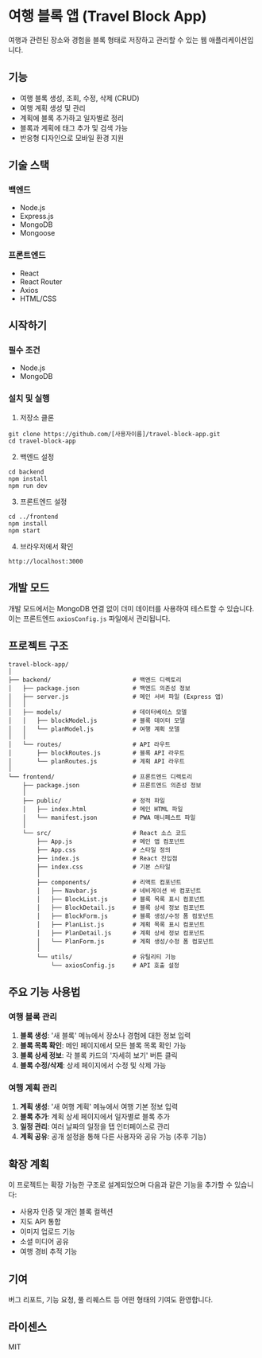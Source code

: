 # 여행 블록 앱 (Travel Block App)

여행과 관련된 장소와 경험을 블록 형태로 저장하고 관리할 수 있는 웹 애플리케이션입니다.

## 기능

- 여행 블록 생성, 조회, 수정, 삭제 (CRUD)
- 여행 계획 생성 및 관리
- 계획에 블록 추가하고 일자별로 정리
- 블록과 계획에 태그 추가 및 검색 가능
- 반응형 디자인으로 모바일 환경 지원

## 기술 스택

### 백엔드
- Node.js
- Express.js
- MongoDB
- Mongoose

### 프론트엔드
- React
- React Router
- Axios
- HTML/CSS

## 시작하기

### 필수 조건
- Node.js
- MongoDB

### 설치 및 실행

1. 저장소 클론
```
git clone https://github.com/[사용자이름]/travel-block-app.git
cd travel-block-app
```

2. 백엔드 설정
```
cd backend
npm install
npm run dev
```

3. 프론트엔드 설정
```
cd ../frontend
npm install
npm start
```

4. 브라우저에서 확인
```
http://localhost:3000
```

## 개발 모드

개발 모드에서는 MongoDB 연결 없이 더미 데이터를 사용하여 테스트할 수 있습니다. 이는 프론트엔드 `axiosConfig.js` 파일에서 관리됩니다.

## 프로젝트 구조

```
travel-block-app/
│
├── backend/                       # 백엔드 디렉토리
│   ├── package.json               # 백엔드 의존성 정보
│   ├── server.js                  # 메인 서버 파일 (Express 앱)
│   │
│   ├── models/                    # 데이터베이스 모델
│   │   ├── blockModel.js          # 블록 데이터 모델
│   │   └── planModel.js           # 여행 계획 모델
│   │
│   └── routes/                    # API 라우트
│       ├── blockRoutes.js         # 블록 API 라우트
│       └── planRoutes.js          # 계획 API 라우트
│
└── frontend/                      # 프론트엔드 디렉토리
    ├── package.json               # 프론트엔드 의존성 정보
    │
    ├── public/                    # 정적 파일
    │   ├── index.html             # 메인 HTML 파일
    │   └── manifest.json          # PWA 매니페스트 파일
    │
    └── src/                       # React 소스 코드
        ├── App.js                 # 메인 앱 컴포넌트
        ├── App.css                # 스타일 정의
        ├── index.js               # React 진입점
        ├── index.css              # 기본 스타일
        │
        ├── components/            # 리액트 컴포넌트
        │   ├── Navbar.js          # 네비게이션 바 컴포넌트
        │   ├── BlockList.js       # 블록 목록 표시 컴포넌트
        │   ├── BlockDetail.js     # 블록 상세 정보 컴포넌트
        │   ├── BlockForm.js       # 블록 생성/수정 폼 컴포넌트
        │   ├── PlanList.js        # 계획 목록 표시 컴포넌트
        │   ├── PlanDetail.js      # 계획 상세 정보 컴포넌트
        │   └── PlanForm.js        # 계획 생성/수정 폼 컴포넌트
        │
        └── utils/                 # 유틸리티 기능
            └── axiosConfig.js     # API 호출 설정
```

## 주요 기능 사용법

### 여행 블록 관리

1. **블록 생성**: '새 블록' 메뉴에서 장소나 경험에 대한 정보 입력
2. **블록 목록 확인**: 메인 페이지에서 모든 블록 목록 확인 가능
3. **블록 상세 정보**: 각 블록 카드의 '자세히 보기' 버튼 클릭
4. **블록 수정/삭제**: 상세 페이지에서 수정 및 삭제 가능

### 여행 계획 관리

1. **계획 생성**: '새 여행 계획' 메뉴에서 여행 기본 정보 입력
2. **블록 추가**: 계획 상세 페이지에서 일자별로 블록 추가
3. **일정 관리**: 여러 날짜의 일정을 탭 인터페이스로 관리
4. **계획 공유**: 공개 설정을 통해 다른 사용자와 공유 가능 (추후 기능)

## 확장 계획

이 프로젝트는 확장 가능한 구조로 설계되었으며 다음과 같은 기능을 추가할 수 있습니다:

- 사용자 인증 및 개인 블록 컬렉션
- 지도 API 통합
- 이미지 업로드 기능
- 소셜 미디어 공유
- 여행 경비 추적 기능

## 기여

버그 리포트, 기능 요청, 풀 리퀘스트 등 어떤 형태의 기여도 환영합니다.

## 라이센스

MIT
